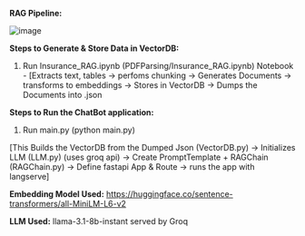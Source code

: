 **RAG Pipeline:**

![image](https://github.com/user-attachments/assets/77cab612-79fa-4c54-9cfe-acb17c3fa766)


**Steps to Generate & Store Data in VectorDB:**
1. Run Insurance_RAG.ipynb (PDFParsing/Insurance_RAG.ipynb) Notebook - [Extracts text, tables ->  perfoms chunking -> Generates Documents -> transforms to embeddings ->  Stores in VectorDB -> Dumps the Documents into .json

**Steps to Run the ChatBot application:**
1. Run main.py (python main.py)

[This Builds the VectorDB from the Dumped Json (VectorDB.py) -> Initializes LLM (LLM.py) (uses groq api) -> Create PromptTemplate + RAGChain (RAGChain.py) -> Define fastapi App & Route -> runs the app with langserve]  

**Embedding Model Used:**
https://huggingface.co/sentence-transformers/all-MiniLM-L6-v2

**LLM Used:** 
llama-3.1-8b-instant served by Groq

